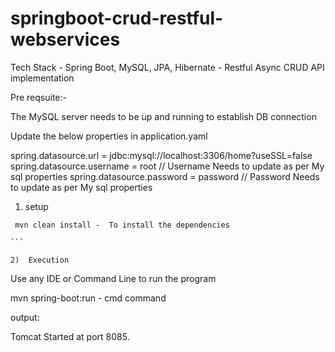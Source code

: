 # springboot-crud-restful-webservices

Tech Stack - Spring Boot, MySQL, JPA, Hibernate - Restful Async CRUD API implementation 

Pre reqsuite:-

The MySQL server needs to be up and running to establish DB connection

Update the below properties in application.yaml

spring.datasource.url = jdbc:mysql://localhost:3306/home?useSSL=false
spring.datasource.username = root                                       // Username Needs to update as per My sql properties
spring.datasource.password = password                                   // Password Needs to update as per My sql properties 


1)  setup 

````
 mvn clean install -  To install the dependencies

```

2)  Execution 

````
Use any IDE or Command Line to run the program

mvn spring-boot:run - cmd command     


output:

Tomcat Started at port 8085.
 
